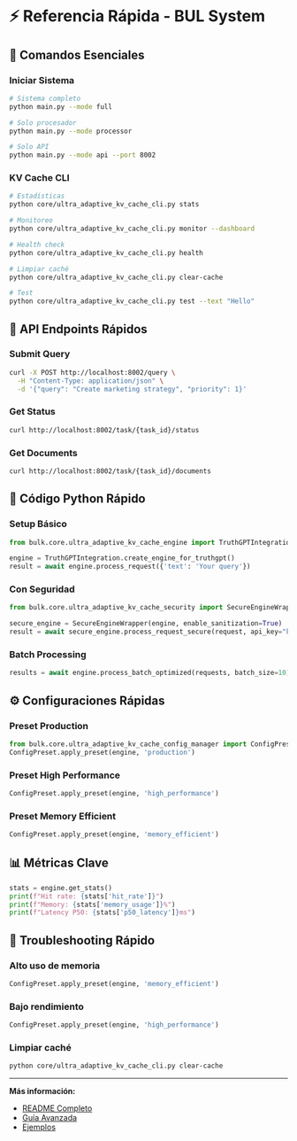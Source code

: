 # ⚡ Referencia Rápida - BUL System

## 🚀 Comandos Esenciales

### Iniciar Sistema
```bash
# Sistema completo
python main.py --mode full

# Solo procesador
python main.py --mode processor

# Solo API
python main.py --mode api --port 8002
```

### KV Cache CLI
```bash
# Estadísticas
python core/ultra_adaptive_kv_cache_cli.py stats

# Monitoreo
python core/ultra_adaptive_kv_cache_cli.py monitor --dashboard

# Health check
python core/ultra_adaptive_kv_cache_cli.py health

# Limpiar caché
python core/ultra_adaptive_kv_cache_cli.py clear-cache

# Test
python core/ultra_adaptive_kv_cache_cli.py test --text "Hello"
```

## 📡 API Endpoints Rápidos

### Submit Query
```bash
curl -X POST http://localhost:8002/query \
  -H "Content-Type: application/json" \
  -d '{"query": "Create marketing strategy", "priority": 1}'
```

### Get Status
```bash
curl http://localhost:8002/task/{task_id}/status
```

### Get Documents
```bash
curl http://localhost:8002/task/{task_id}/documents
```

## 🐍 Código Python Rápido

### Setup Básico
```python
from bulk.core.ultra_adaptive_kv_cache_engine import TruthGPTIntegration

engine = TruthGPTIntegration.create_engine_for_truthgpt()
result = await engine.process_request({'text': 'Your query'})
```

### Con Seguridad
```python
from bulk.core.ultra_adaptive_kv_cache_security import SecureEngineWrapper

secure_engine = SecureEngineWrapper(engine, enable_sanitization=True)
result = await secure_engine.process_request_secure(request, api_key="key")
```

### Batch Processing
```python
results = await engine.process_batch_optimized(requests, batch_size=10)
```

## ⚙️ Configuraciones Rápidas

### Preset Production
```python
from bulk.core.ultra_adaptive_kv_cache_config_manager import ConfigPreset
ConfigPreset.apply_preset(engine, 'production')
```

### Preset High Performance
```python
ConfigPreset.apply_preset(engine, 'high_performance')
```

### Preset Memory Efficient
```python
ConfigPreset.apply_preset(engine, 'memory_efficient')
```

## 📊 Métricas Clave

```python
stats = engine.get_stats()
print(f"Hit rate: {stats['hit_rate']}")
print(f"Memory: {stats['memory_usage']}%")
print(f"Latency P50: {stats['p50_latency']}ms")
```

## 🔧 Troubleshooting Rápido

### Alto uso de memoria
```python
ConfigPreset.apply_preset(engine, 'memory_efficient')
```

### Bajo rendimiento
```python
ConfigPreset.apply_preset(engine, 'high_performance')
```

### Limpiar caché
```bash
python core/ultra_adaptive_kv_cache_cli.py clear-cache
```

---

**Más información:**
- [README Completo](README.md)
- [Guía Avanzada](ADVANCED_USAGE_GUIDE.md)
- [Ejemplos](EXAMPLES.md)

